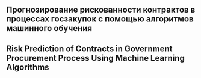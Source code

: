 ## Прогнозирование рискованности контрактов в процессах госзакупок с помощью алгоритмов машинного обучения

## Risk Prediction of Contracts in Government Procurement Process Using Machine Learning Algorithms
